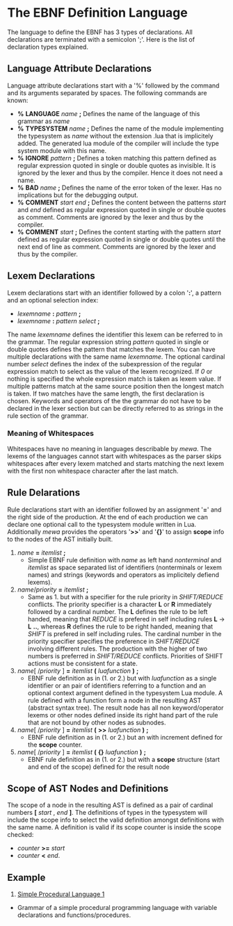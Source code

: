 # The EBNF Definition Language
The language to define the EBNF has 3 types of declarations.
All declarations are terminated with a semicolon ';'.
Here is the list of declaration types explained.

## Language Attribute Declarations
Language attribute declarations start with a '%' followed by the command and its arguments separated by spaces.
The following commands are known:

* **%** **LANGUAGE** _name_ **;** Defines the name of the language of this grammar as _name_
* **%** **TYPESYSTEM** _name_ **;** Defines the name of the module implementing the typesystem as _name_ without the extension .lua that is implicitely added. The generated lua module of the compiler will include the type system module with this name.
* **%** **IGNORE** _pattern_ **;** Defines a token matching this pattern defined as regular expression quoted in single or double quotes as invisible. It is ignored by the lexer and thus by the compiler. Hence it does not need a name.
* **%** **BAD** _name_ **;** Defines the name of the error token of the lexer. Has no implications but for the debugging output.
* **%** **COMMENT** _start_ _end_ **;** Defines the content between the patterns _start_ and _end_ defined as regular expression quoted in single or double quotes as comment. Comments are ignored by the lexer and thus by the compiler.
* **%** **COMMENT** _start_ **;** Defines the content starting with the pattern _start_ defined as regular expression quoted in single or double quotes until the next end of line as comment. Comments are ignored by the lexer and thus by the compiler.

## Lexem Declarations
Lexem declarations start with an identifier followed by a colon '**:**', a pattern and an optional selection index:

* _lexemname_ **:** _pattern_ **;**
* _lexemname_ **:** _pattern_ _select_ **;**

The name _lexemname_ defines the identifier this lexem can be referred to in the grammar.
The regular expression string _pattern_ quoted in single or double quotes defines the pattern that matches the lexem.
You can have multiple declarations with the same name _lexemname_.
The optional cardinal number _select_ defines the index of the subexpression of the regular expression match to select as the value of the lexem recognized. If _0_ or nothing is specified the whole expression match is taken as lexem value.
If multiple patterns match at the same source position then the longest match is taken. If two matches have the same length, the first declaration is chosen.
Keywords and operators of the the grammar do not have to be declared in the lexer section but can be directly referred to as strings in the rule section of the grammar.

### Meaning of Whitespaces
Whitespaces have no meaning in languages describable by _mewa_.
The lexems of the languages cannot start with whitespaces as the parser skips whitespaces after every lexem matched and starts matching the next lexem with the first non whitespace character after the last match.

## Rule Delarations
Rule declarations start with an identifier followed by an assignment '**=**' and the right side of the production.
At the end of each production we can declare one optional call to the typesystem module written in Lua.
Additionally _mewa_ provides the operators '**>>**' and '**{}**' to assign **scope** info to the nodes of the AST initially built.

1. _name_ **=** _itemlist_ **;**
    * Simple EBNF rule definition with _name_ as left hand _nonterminal_ and _itemlist_ as space separated list of identifiers (nonterminals or lexem names) and strings (keywords and operators as implicitely defiend lexems).
2. _name_/_priority_ **=** _itemlist_ **;**
    * Same as 1. but with a specifier for the rule priority in _SHIFT/REDUCE_ conflicts. The priority specifier is a character **L** or **R** immediately followed by a cardinal number. The **L** defines the rule to be left handed, meaning that _REDUCE_ is prefered in self including rules **L** -> **L** **..**, whereas **R** defines the rule to be right handed, meaning that _SHIFT_ is prefered in self including rules. The cardinal number in the priority specifier specifies the preference in _SHIFT/REDUCE_ involving different rules. The production with the higher of two numbers is preferred in _SHIFT/REDUCE_ conflicts. Priorities of SHIFT actions must be consistent for a state.
3. _name_[ /_priority_ ] **=** _itemlist_ **(** _luafunction_ **)** **;**
    * EBNF rule definition as in (1. or 2.) but with _luafunction_ as a single identifier or an pair of identifiers referring to a function and an optional context argument defined in the typesystem Lua module. A rule defined with a function form a node in the resulting AST (abstract syntax tree). The result node has all non keyword/operator lexems or other nodes defined inside its right hand part of the rule that are not bound by other nodes as subnodes.
4. _name_[ /_priority_ ] **=** _itemlist_ **(** **>>** _luafunction_ **)** **;**
    * EBNF rule definition as in (1. or 2.) but an with increment defined for the **scope** counter.
5. _name_[ /_priority_ ] **=** _itemlist_ **(** **{}** _luafunction_ **)** **;**
    * EBNF rule definition as in (1. or 2.) but with a **scope** structure (start and end of the scope) defined for the result node

## Scope of AST Nodes and Definitions
The scope of a node in the resulting AST is defined as a pair of cardinal numbers **[** _start_ , _end_ **]**.
The definitions of types in the typesystem will include the scope info to select the valid definition amongst definitions with the same name.
A definition is valid if its scope counter is inside the scope checked:
* _counter_ **>=** _start_
* _counter_ **<** _end_.

## Example
1. [Simple Procedural Language 1](../examples/language1.g)
* Grammar of a simple procedural programming language with variable declarations and functions/procedures.










